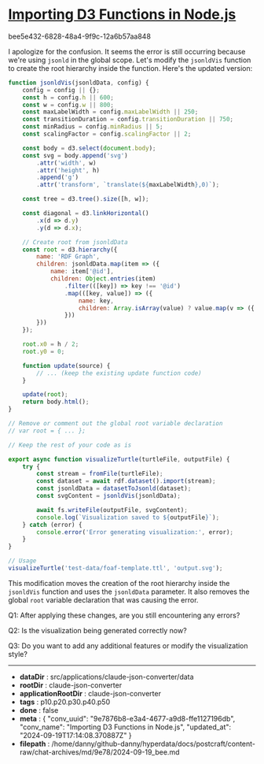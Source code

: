# [Importing D3 Functions in Node.js](https://claude.ai/chat/9e7876b8-e3a4-4677-a9d8-ffe1127196db)

bee5e432-6828-48a4-9f9c-12a6b57aa848

 I apologize for the confusion. It seems the error is still occurring because we're using `jsonld` in the global scope. Let's modify the `jsonldVis` function to create the root hierarchy inside the function. Here's the updated version:

```javascript
function jsonldVis(jsonldData, config) {
    config = config || {};
    const h = config.h || 600;
    const w = config.w || 800;
    const maxLabelWidth = config.maxLabelWidth || 250;
    const transitionDuration = config.transitionDuration || 750;
    const minRadius = config.minRadius || 5;
    const scalingFactor = config.scalingFactor || 2;

    const body = d3.select(document.body);
    const svg = body.append('svg')
        .attr('width', w)
        .attr('height', h)
        .append('g')
        .attr('transform', `translate(${maxLabelWidth},0)`);

    const tree = d3.tree().size([h, w]);

    const diagonal = d3.linkHorizontal()
        .x(d => d.y)
        .y(d => d.x);

    // Create root from jsonldData
    const root = d3.hierarchy({
        name: 'RDF Graph',
        children: jsonldData.map(item => ({
            name: item['@id'],
            children: Object.entries(item)
                .filter(([key]) => key !== '@id')
                .map(([key, value]) => ({
                    name: key,
                    children: Array.isArray(value) ? value.map(v => ({ name: v['@id'] || v })) : [{ name: value['@id'] || value }]
                }))
        }))
    });

    root.x0 = h / 2;
    root.y0 = 0;

    function update(source) {
        // ... (keep the existing update function code)
    }

    update(root);
    return body.html();
}

// Remove or comment out the global root variable declaration
// var root = { ... };

// Keep the rest of your code as is

export async function visualizeTurtle(turtleFile, outputFile) {
    try {
        const stream = fromFile(turtleFile);
        const dataset = await rdf.dataset().import(stream);
        const jsonldData = datasetToJsonld(dataset);
        const svgContent = jsonldVis(jsonldData);

        await fs.writeFile(outputFile, svgContent);
        console.log(`Visualization saved to ${outputFile}`);
    } catch (error) {
        console.error('Error generating visualization:', error);
    }
}

// Usage
visualizeTurtle('test-data/foaf-template.ttl', 'output.svg');
```

This modification moves the creation of the root hierarchy inside the `jsonldVis` function and uses the `jsonldData` parameter. It also removes the global `root` variable declaration that was causing the error.

Q1: After applying these changes, are you still encountering any errors?

Q2: Is the visualization being generated correctly now?

Q3: Do you want to add any additional features or modify the visualization style?

---

* **dataDir** : src/applications/claude-json-converter/data
* **rootDir** : claude-json-converter
* **applicationRootDir** : claude-json-converter
* **tags** : p10.p20.p30.p40.p50
* **done** : false
* **meta** : {
  "conv_uuid": "9e7876b8-e3a4-4677-a9d8-ffe1127196db",
  "conv_name": "Importing D3 Functions in Node.js",
  "updated_at": "2024-09-19T17:14:08.370887Z"
}
* **filepath** : /home/danny/github-danny/hyperdata/docs/postcraft/content-raw/chat-archives/md/9e78/2024-09-19_bee.md